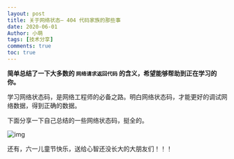 ```yaml
---
layout: post
title: 关于网络状态– 404 代码家族的那些事
date: 2020-06-01
Author: 小萌 
tags: [技术分享]
comments: true
toc: true
---
```




**简单总结了一下大多数的 `网络请求返回代码` 的含义，希望能够帮助到正在学习的你。**

学习网络状态码，是网络工程师的必备之路。明白网络状态码，才能更好的调试网络数据，得到正确的数据。

下面分享一下自己总结的一些网络状态码，挺全的。



![img](https://web.bluestone.top/ondrive/photo/--skip%20error/2020-05-28_152133.jpg)

还有，六一儿童节快乐，送给心智还没长大的大朋友们！！！